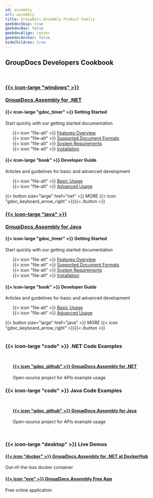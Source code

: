 ```yaml
---
id: assembly
url: assembly
title: GroupDocs.Assembly Product Family
geekdocSkip: true
geekdocNav: false
geekdocAlign: center
geekdocAnchor: false
hideChildren: true
---
```


## GroupDocs Developers Cookbook

<br/>

<div class="gdoc-columns gdoc-columns--regular flex flex-gap flex-mobile-column">
    <div class="gdoc-columns__content gdoc-markdown--nested flex-even" style="margin-top: 1rem !important">
        <h3>
            <a class="home-resource-link" rel="nofollow" href='https://docs.groupdocs.com/assembly/net'> 
                {{< icon-large "windows" >}} 
                <br/><br/>
                GroupDocs.Assembly for .NET
            </a>
        </h3>
        <div class="gdoc-columns gdoc-columns--regular flex flex-gap flex-mobile-column">
            <div class="gdoc-columns__content gdoc-markdown--nested flex-even" style="margin-top: 1rem !important">
                <h4>{{< icon-large "gdoc_timer" >}} Getting Started</h4>
                <p>Start quickly with our getting started documentation</p>
                <ul style="text-align: left;list-style:none">
                    <li>{{< icon "file-alt" >}} <a href='https://docs.groupdocs.com/assembly/net/features-overview'>Features Overview</a></li>
                    <li>{{< icon "file-alt" >}} <a href='https://docs.groupdocs.com/assembly/net/supported-document-formats'>Supported Document Formats</a></li>
                    <li>{{< icon "file-alt" >}} <a href='https://docs.groupdocs.com/assembly/net/system-requirements'>System Requirements</a></li>
                    <li>{{< icon "file-alt" >}} <a href='https://docs.groupdocs.com/assembly/net/installation'>Installation</a></li>
                </ul>
            </div>
            <div class="gdoc-columns__content gdoc-markdown--nested flex-even" style="margin-top: 1rem !important">
                <h4>{{< icon-large "book" >}} Developer Guide</h4>
                <p>Articles and guidelines for basic and advanced development</p>
                <ul style="text-align: left;list-style:none">
                    <li>{{< icon "file-alt" >}} <a href='https://docs.groupdocs.com/assembly/net/basic-usage'>Basic Usage</a></li>
                    <li>{{< icon "file-alt" >}} <a href='https://docs.groupdocs.com/assembly/net/advanced-usage'>Advanced Usage</a></li>
                </ul>
            </div>
        </div>
        {{< button size="large" href="net" >}} MORE {{< icon "gdoc_keyboard_arrow_right" >}}{{< /button >}}
    </div>
    <div class="gdoc-columns__content gdoc-markdown--nested flex-even" style="margin-top: 1rem !important">
        <h3>
            <a class="home-resource-link" rel="nofollow" href='https://docs.groupdocs.com/assembly/java'> {{< icon-large "java" >}}
                <br/><br/> 
                GroupDocs.Assembly for Java
            </a>
        </h3>
        <div class="gdoc-columns gdoc-columns--regular flex flex-gap flex-mobile-column">
            <div class="gdoc-columns__content gdoc-markdown--nested flex-even" style="margin-top: 1rem !important">
                <h4>{{< icon-large "gdoc_timer" >}} Getting Started</h4>
                <p>Start quickly with our getting started documentation</p>
                <ul style="text-align: left;list-style:none">
                    <li>{{< icon "file-alt" >}} <a href='https://docs.groupdocs.com/assembly/java/features-overview'>Features Overview</a></li>
                    <li>{{< icon "file-alt" >}} <a href='https://docs.groupdocs.com/assembly/java/supported-document-formats'>Supported Document Formats</a></li>
                    <li>{{< icon "file-alt" >}} <a href='https://docs.groupdocs.com/assembly/java/system-requirements'>System Requirements</a></li>
                    <li>{{< icon "file-alt" >}} <a href='https://docs.groupdocs.com/assembly/java/installation'>Installation</a></li>
                </ul>
            </div>
            <div class="gdoc-columns__content gdoc-markdown--nested flex-even" style="margin-top: 1rem !important">
                <h4>{{< icon-large "book" >}} Developer Guide</h4>
                <p>Articles and guidelines for basic and advanced development</p>
                <ul style="text-align: left;list-style:none">
                    <li>{{< icon "file-alt" >}} <a href='https://docs.groupdocs.com/assembly/java/basic-usage'>Basic Usage</a></li>
                    <li>{{< icon "file-alt" >}} <a href='https://docs.groupdocs.com/assembly/java/advanced-usage'>Advanced Usage</a></li>
                </ul>
            </div>
        </div>
        {{< button size="large" href="java" >}} MORE {{< icon "gdoc_keyboard_arrow_right" >}}{{< /button >}}
    </div>
</div>

<br/>

<div class="gdoc-columns gdoc-columns--regular flex flex-gap flex-mobile-column">
    <div class="gdoc-columns__content gdoc-markdown--nested flex-even" style="margin-top: 1rem !important">
        <h3>
            {{< icon-large "code" >}}&nbsp;.NET Code Examples
        </h3>
        <ul style="list-style:none;padding-top: 10px">
            <li>
                <h4>
                 <a class="home-resource-link" rel="nofollow" href="https://github.com/groupdocs-assembly/GroupDocs.Assembly-for-.NET">{{< icon "gdoc_github" >}} GroupDocs.Assembly for .NET</a>
                </h4>
                 <p>Open-source project for APIs example usage</p>
            </li>
        </ul>
    </div>
    <div class="gdoc-columns__content gdoc-markdown--nested flex-even" style="margin-top: 1rem !important">
        <h3>
            {{< icon-large "code" >}}&nbsp;Java Code Examples
        </h3>
        <ul style="list-style:none;padding-top: 10px">
            <li>
                <h4>
                <a class="home-resource-link" rel="nofollow" href="https://github.com/groupdocs-assembly/GroupDocs.Assembly-for-.NET" >{{< icon "gdoc_github" >}} GroupDocs.Assembly for Java</a>
                </h4>
                <p>Open-source project for APIs example usage</p>
            </li>
        </ul>
    </div>
</div>

<br/>

<h3>
    {{< icon-large "desktop" >}}&nbsp;Live Demos
</h3>

<div class="gdoc-columns gdoc-columns--regular flex flex-gap flex-mobile-column">
    <div class="gdoc-columns__content gdoc-markdown--nested flex-even" style="margin-top: 1rem !important">
    <h4>
        <a class="home-resource-link" href="https://hub.docker.com/r/groupdocs/assembly" rel="nofollow">{{< icon "docker" >}} GroupDocs.Assembly for .NET at DockerHub</a>
        </h4>
        <p>Out-of-the-box docker container</p>
    </div>
    <div class="gdoc-columns__content gdoc-markdown--nested flex-even" style="margin-top: 1rem !important">
    <h4>
        <a class="home-resource-link" href="https://products.groupdocs.app/assembly" rel="nofollow">{{< icon "eye" >}} GroupDocs.Assembly Free App</a>
        </h4>
        <p>Free online application</p>
    </div>
</div>
